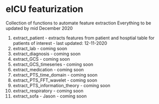 # eICU featurization
Collection of functions to automate feature extraction
Everything to be updated by mid December 2020

<ol>
  <li>extract_patient - extracts features from patient and hosptial table for patients of interest - last updated: 12-11-2020</li>
  <li>extract_lab - coming soon</li>
  <li>extract_diagnosis - coming soon</li>
  <li>extract_GCS - coming soon</li>
  <li>extract_GCS_timeseries - coming soon</li>
  <li>extract_medication - coming soon</li>
  <li>extract_PTS_time_domain - coming soon</li>
  <li>extract_PTS_FFT_wavelet - coming soon</li>
  <li>extract_PTS_information_theory - coming soon</li>
  <li>extract_respiratory - coming soon</li>
  <li>extract_sofa - Jason - coming soon</li>
</ol>
